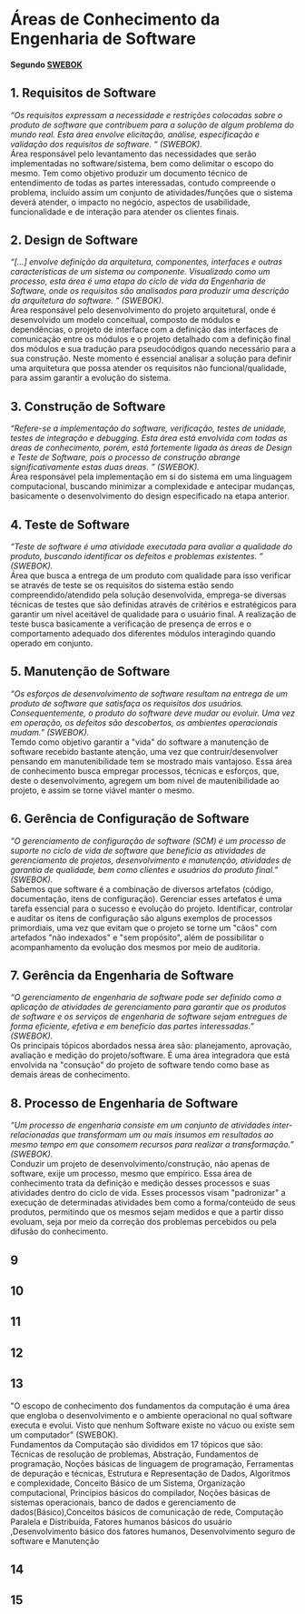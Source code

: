 # Áreas de Conhecimento da Engenharia de Software
#### Segundo [SWEBOK](https://www.computer.org/web/swebok/v3)

## 1. Requisitos de Software

<em>“Os requisitos expressam a necessidade e restrições colocadas sobre o produto de software que contribuem para a solução de algum problema do mundo real. Esta área envolve elicitação, análise, especificação e validação dos requisitos de software. “ (SWEBOK).</em>  
Área responsável pelo levantamento das necessidades que serão implementadas no software/sistema, bem como delimitar o escopo do mesmo. Tem como objetivo produzir um documento técnico de entendimento de todas as partes interessadas, contudo compreende o problema, incluído assim um conjunto de atividades/funções que o sistema deverá atender, o impacto no negócio, aspectos de usabilidade, funcionalidade e de interação para atender os clientes finais.

## 2. Design de Software
<em>“[...] envolve definição da arquitetura, componentes, interfaces e outras características de um sistema ou componente. Visualizado como um processo, esta área é uma etapa do ciclo de vida da Engenharia de Software, onde os requisitos são analisados para produzir uma descrição da arquitetura do software. “ (SWEBOK).</em>  
Área responsável pelo desenvolvimento do projeto arquitetural, onde é desenvolvido um modelo conceitual, composto de módulos e dependências, o projeto de interface com a definição das interfaces de comunicação entre os módulos e o projeto detalhado com a definição final dos módulos e sua tradução para pseudocódigos quando necessário para a sua construção. Neste momento é essencial analisar a solução para definir uma arquitetura que possa atender os requisitos não funcional/qualidade, para assim garantir a evolução do sistema.

## 3. Construção de Software
<em>“Refere-se a implementação do software, verificação, testes de unidade, testes de integração e debugging. Esta área está envolvida com todas as áreas de conhecimento, porém, está fortemente ligada às áreas de Design e Teste de Software, pois o processo de construção abrange significativamente estas duas áreas. ” (SWEBOK).</em>  
Área responsável pela implementação em si do sistema em uma linguagem computacional, buscando minimizar a complexidade e antecipar mudanças, basicamente o desenvolvimento do design especificado na etapa anterior. 

## 4. Teste de Software 
<em>“Teste de software é uma atividade executada para avaliar a qualidade do produto, buscando identificar os defeitos e problemas existentes. ” (SWEBOK).</em>  
Área que busca a entrega de um produto com qualidade para isso verificar se através de teste se os requisitos do sistema estão sendo compreendido/atendido pela solução desenvolvida, emprega-se diversas técnicas de testes que são definidas através de critérios e estratégicos para garantir um nível aceitável de qualidade para o usuário final.  A realização de teste busca basicamente a verificação de presença de erros e o comportamento adequado dos diferentes módulos interagindo quando operado em conjunto.

## 5. Manutenção de Software
<em>“Os esforços de desenvolvimento de software resultam na entrega de um produto de software que satisfaça os requisitos dos usuários. Consequentemente, o produto do software deve mudar ou evoluir. Uma vez em operação, os defeitos são descobertos, os ambientes operacionais mudam.” (SWEBOK).</em>  
Temdo como objetivo garantir a "vida" do software a manutenção de software recebido bastante atenção, uma vez que contruir/desenvolver pensando em manutenibilidade tem se mostrado mais vantajoso. Essa área de conhecimento busca empregar processos, técnicas e esforços, que, deste o desenvolvimento, agregem um bom nível de mautenibilidade ao projeto, e assim se torne viável manter o mesmo.

## 6. Gerência de Configuração de Software
<em>“O gerenciamento de configuração de software (SCM) é um processo de suporte no ciclo de vida de software que beneficia as atividades de gerenciamento de projetos, desenvolvimento e manutenção, atividades de garantia de qualidade, bem como clientes e usuários do produto final.” (SWEBOK).</em>  
Sabemos que software é a combinação de diversos artefatos (código, documentação, itens de configuração). Gerenciar esses artefatos é uma tarefa essencial para o sucesso e evolução do projeto. Identificar, controlar e auditar os itens de configuração são alguns exemplos de processos primordiais, uma vez que evitam que o projeto se torne um "cãos" com artefados "não indexados" e "sem propósito", além de possibilitar o acompanhamento da evolução dos mesmos por meio de auditoria.

## 7. Gerência da Engenharia de Software
<em>“O gerenciamento de engenharia de software pode ser definido como a aplicação de atividades de gerenciamento para garantir que os produtos de software e os serviços de engenharia de software sejam entregues de forma eficiente, efetiva e em benefício das partes interessadas.” (SWEBOK).</em>   
Os principais tópicos abordados nessa área são: planejamento, aprovação, avaliação e medição do projeto/software. É uma área integradora que está envolvida na "consução" do projeto de software tendo como base as demais áreas de conhecimento.

## 8. Processo de Engenharia de Software
<em>“Um processo de engenharia consiste em um conjunto de atividades inter-relacionadas que transformam um ou mais insumos em resultados ao mesmo tempo em que consomem recursos para realizar a transformação.” (SWEBOK).</em>   
Conduzir um projeto de desenvolvimento/construção, não apenas de software, exije um processo, mesmo que empírico. Essa área de conhecimento trata da definição e medição desses processos e suas atividades dentro do ciclo de vida. Esses processos visam "padronizar" a execução de determinadas atividades bem como a forma/conteúdo de seus produtos, permitindo que os mesmos sejam medidos e que a partir disso evoluam, seja por meio da correção dos problemas percebidos ou pela difusão do conhecimento.  

## 9

## 10

## 11

## 12

## 13
"O escopo de conhecimento dos fundamentos da computação é uma área que engloba o desenvolvimento e o ambiente operacional no qual software executa e evolui. Visto que nenhum Software existe no vácuo ou existe sem um computador" (SWEBOK).  
Fundamentos da Computação são divididos em 17 tópicos que são: Técnicas de resolução de problemas, Abstração, Fundamentos de programação, Noções básicas de linguagem de programação, Ferramentas de depuração e técnicas, Estrutura e Representação de Dados, Algoritmos e complexidade, Conceito Básico de um Sistema, Organização computacional, Princípios básicos do compilador, Noções básicas de sistemas operacionais, banco de dados e gerenciamento de dados(Básico),Conceitos básicos de comunicação de rede, Computação Paralela e Distribuída, Fatores humanos básicos do usuário ,Desenvolvimento básico dos fatores humanos, Desenvolvimento seguro de software e Manutenção

## 14

## 15
